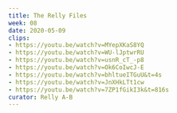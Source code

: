 ```yaml
---
title: The Relly Files
week: 08
date: 2020-05-09
clips: 
- https://youtu.be/watch?v=MYepXKaS8YQ
- https://youtu.be/watch?v=WU-lJptwrRU
- https://youtu.be/watch?v=usnR_cT_-p8
- https://youtu.be/watch?v=Ok6CoIwcJ-E
- https://youtu.be/watch?v=bhltueITGuU&t=4s
- https://youtu.be/watch?v=JnXHkLTt1cw
- https://youtu.be/watch?v=7ZP1fGikI3k&t=816s
curator: Relly A-B
---
```

